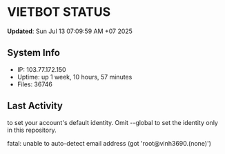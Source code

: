 # VIETBOT STATUS
**Updated**: Sun Jul 13 07:09:59 AM +07 2025

## System Info
- IP: 103.77.172.150
- Uptime: up 1 week, 10 hours, 57 minutes
- Files: 36746

## Last Activity

to set your account's default identity.
Omit --global to set the identity only in this repository.

fatal: unable to auto-detect email address (got 'root@vinh3690.(none)')
